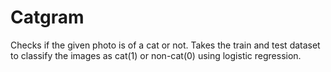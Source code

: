 # Catgram
Checks if the given photo is of a cat or not.
Takes the train and test dataset to classify the images as cat(1) or non-cat(0) using logistic regression.
